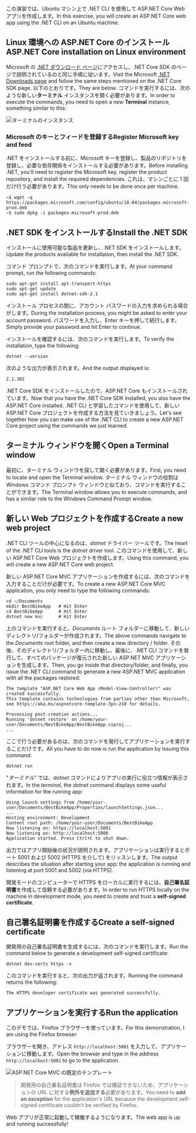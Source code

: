 <span data-ttu-id="b68cb-101">この演習では、Ubuntu マシン上で .NET CLI を使用して ASP.NET Core Web アプリを作成します。</span><span class="sxs-lookup"><span data-stu-id="b68cb-101">In this exercise, you will create an ASP.NET Core web app using the .NET CLI on an Ubuntu machine.</span></span>

## <a name="aspnet-core-installation-on-linux-environment"></a><span data-ttu-id="b68cb-102">Linux 環境への ASP.NET Core のインストール</span><span class="sxs-lookup"><span data-stu-id="b68cb-102">ASP.NET Core installation on Linux environment</span></span>

<span data-ttu-id="b68cb-103">Microsoft の [.NET ダウンロード ページ](https://www.microsoft.com/net/download)にアクセスし、.NET Core SDK のページで説明されているのと同じ手順に従います。</span><span class="sxs-lookup"><span data-stu-id="b68cb-103">Visit the Microsoft [.NET Downloads page](https://www.microsoft.com/net/download) and follow the same steps mentioned on the .NET Core SDK page.</span></span> <span data-ttu-id="b68cb-104">以下のとおりです。</span><span class="sxs-lookup"><span data-stu-id="b68cb-104">They are below.</span></span> <span data-ttu-id="b68cb-105">コマンドを実行するには、次のような新しい**ターミナル** インスタンスを開く必要があります。</span><span class="sxs-lookup"><span data-stu-id="b68cb-105">In order to execute the commands, you need to open a new **Terminal** instance, something similar to this:</span></span>

![ターミナルのインスタンス](../media-draft/5-terminal-instance.PNG)

### <a name="register-microsoft-key-and-feed"></a><span data-ttu-id="b68cb-107">Microsoft のキーとフィードを登録する</span><span class="sxs-lookup"><span data-stu-id="b68cb-107">Register Microsoft key and feed</span></span>

<span data-ttu-id="b68cb-108">.NET をインストールする前に、Microsoft キーを登録し、製品のリポジトリを登録し、必要な依存関係をインストールする必要があります。</span><span class="sxs-lookup"><span data-stu-id="b68cb-108">Before installing .NET, you'll need to register the Microsoft key, register the product repository, and install the required dependencies.</span></span> <span data-ttu-id="b68cb-109">これは、マシンごとに 1 回だけ行う必要があります。</span><span class="sxs-lookup"><span data-stu-id="b68cb-109">This only needs to be done once per machine.</span></span>

```console
~$ wget -q https://packages.microsoft.com/config/ubuntu/18.04/packages-microsoft-prod.deb
~$ sudo dpkg -i packages-microsoft-prod.deb
```

## <a name="install-the-net-sdk"></a><span data-ttu-id="b68cb-110">.NET SDK をインストールする</span><span class="sxs-lookup"><span data-stu-id="b68cb-110">Install the .NET SDK</span></span>

<span data-ttu-id="b68cb-111">インストールに使用可能な製品を更新し、.NET SDK をインストールします。</span><span class="sxs-lookup"><span data-stu-id="b68cb-111">Update the products available for installation, then install the .NET SDK.</span></span>

<span data-ttu-id="b68cb-112">コマンド プロンプトで、次のコマンドを実行します。</span><span class="sxs-lookup"><span data-stu-id="b68cb-112">At your command prompt, run the following commands:</span></span>

```console
sudo apt-get install apt-transport-https
sudo apt-get update
sudo apt-get install dotnet-sdk-2.1
```

<span data-ttu-id="b68cb-113">インストール プロセスの間に、アカウント パスワードの入力を求められる場合がします。</span><span class="sxs-lookup"><span data-stu-id="b68cb-113">During the installation process, you might be asked to enter your account password.</span></span> <span data-ttu-id="b68cb-114">パスワードを入力し、Enter キーを押して続行します。</span><span class="sxs-lookup"><span data-stu-id="b68cb-114">Simply provide your password and hit Enter to continue.</span></span>

<span data-ttu-id="b68cb-115">インストールを確認するには、次のコマンドを実行します。</span><span class="sxs-lookup"><span data-stu-id="b68cb-115">To verify the installation, type the following:</span></span>

```console
dotnet --version
```

<span data-ttu-id="b68cb-116">次のような出力が表示されます。</span><span class="sxs-lookup"><span data-stu-id="b68cb-116">And the output displayed is:</span></span>

```console
2.1.302
```

<span data-ttu-id="b68cb-117">.NET Core SDK をインストールしたので、ASP.NET Core もインストールされています。</span><span class="sxs-lookup"><span data-stu-id="b68cb-117">Now that you have the .NET Core SDK installed, you also have the ASP.NET Core installed.</span></span> <span data-ttu-id="b68cb-118">.NET CLI と学習したコマンドを使用して、新しい ASP.NET Core プロジェクトを作成する方法を見ていきましょう。</span><span class="sxs-lookup"><span data-stu-id="b68cb-118">Let's see together how you can make use of the .NET CLI to create a new ASP.NET Core project using the commands we just learned.</span></span>

## <a name="open-a-terminal-window"></a><span data-ttu-id="b68cb-119">ターミナル ウィンドウを開く</span><span class="sxs-lookup"><span data-stu-id="b68cb-119">Open a Terminal window</span></span>

<span data-ttu-id="b68cb-120">最初に、ターミナル ウィンドウを探して開く必要があります。</span><span class="sxs-lookup"><span data-stu-id="b68cb-120">First, you need to locate and open the Terminal window.</span></span> <span data-ttu-id="b68cb-121">ターミナル ウィンドウの役割は Windows コマンド プロンプト ウィンドウと似ており、コマンドを実行することができます。</span><span class="sxs-lookup"><span data-stu-id="b68cb-121">The Terminal window allows you to execute commands, and has a similar role to the Windows Command Prompt window.</span></span>

## <a name="create-a-new-web-project"></a><span data-ttu-id="b68cb-122">新しい Web プロジェクトを作成する</span><span class="sxs-lookup"><span data-stu-id="b68cb-122">Create a new web project</span></span>

<span data-ttu-id="b68cb-123">.NET CLI ツールの中心になるのは、*dotnet* ドライバー ツールです。</span><span class="sxs-lookup"><span data-stu-id="b68cb-123">The heart of the .NET CLI tools is the *dotnet* driver tool.</span></span> <span data-ttu-id="b68cb-124">このコマンドを使用して、新しい ASP.NET Core Web プロジェクトを作成します。</span><span class="sxs-lookup"><span data-stu-id="b68cb-124">Using this command, you will create a new ASP.NET Core web project.</span></span>

<span data-ttu-id="b68cb-125">新しい ASP.NET Core MVC アプリケーションを作成するには、次のコマンドを入力することだけが必要です。</span><span class="sxs-lookup"><span data-stu-id="b68cb-125">To create a new ASP.NET Core MVC application, you only need to type the following commands:</span></span>

```console
cd ~/Documents
mkdir BestBikeApp   # Hit Enter
cd BestBikeApp      # Hit Enter
dotnet new mvc      # Hit Enter
```

<span data-ttu-id="b68cb-126">上のコマンドを実行すると、*Documents* ルート フォルダーに移動して、新しいディレクトリ/フォルダーが作成されます。</span><span class="sxs-lookup"><span data-stu-id="b68cb-126">The above commands navigate to the *Documents* root folder, and then create a new directory / folder.</span></span> <span data-ttu-id="b68cb-127">その後、そのディレクトリ/フォルダー内に移動し、最後に、.NET CLI コマンドを発行して、すべてのパッケージが復元された新しい ASP.NET MVC アプリケーションを生成します。</span><span class="sxs-lookup"><span data-stu-id="b68cb-127">Then, you go inside that directory/folder, and finally, you issue the .NET CLI command to generate a new ASP.NET MVC application with all the packages restored:</span></span>

```console
The template "ASP.NET Core Web App (Model-View-Controller)" was created successfully.
This template contains technologies from parties other than Microsoft, see https://aka.ms/aspnetcore-template-3pn-210 for details.

Processing post-creation actions...
Running 'dotnet restore' on /home/your-user/Documents/BestBikeApp/BestBikeApp.csproj...
...
```

<span data-ttu-id="b68cb-128">ここで行う必要があるのは、次のコマンドを発行してアプリケーションを実行することだけです。</span><span class="sxs-lookup"><span data-stu-id="b68cb-128">All you have to do now is run the application by issuing this command:</span></span>

```console
dotnet run
```

<span data-ttu-id="b68cb-129">"*ターミナル*" では、*dotnet* コマンドによりアプリの実行に役立つ情報が表示されます。</span><span class="sxs-lookup"><span data-stu-id="b68cb-129">In the *terminal*, the *dotnet* command displays some useful information for the running app:</span></span>

```console
Using launch settings from /home/your-user/Documents/BestBikeApp/Properties/launchSettings.json...
...
Hosting environment: Development
Content root path: /home/your-user/Documents/BestBikeApp
Now listening on: https://localhost:5001
Now listening on: http://localhost:5000
Application started. Press Ctrl+C to shut down.
```

<span data-ttu-id="b68cb-130">出力ではアプリ開始後の状況が説明されます。アプリケーションは実行するとポート 5001 および 5002 (HTTPS を介して) をリッスンします。</span><span class="sxs-lookup"><span data-stu-id="b68cb-130">The output describes the situation after starting your app: the application is running and listening at port 5001 and 5002 (via HTTPS).</span></span>

<span data-ttu-id="b68cb-131">開発モードのコンピューターで HTTPS をローカルに実行するには、**自己署名証明書**を作成して信頼する必要があります。</span><span class="sxs-lookup"><span data-stu-id="b68cb-131">In order to run HTTPS locally on the machine in development mode, you need to create and trust a **self-signed certificate**.</span></span>

## <a name="create-a-self-signed-certificate"></a><span data-ttu-id="b68cb-132">自己署名証明書を作成する</span><span class="sxs-lookup"><span data-stu-id="b68cb-132">Create a self-signed certificate</span></span>

<span data-ttu-id="b68cb-133">開発用の自己署名証明書を生成するには、次のコマンドを実行します。</span><span class="sxs-lookup"><span data-stu-id="b68cb-133">Run the command below to generate a development self-signed certificate:</span></span>

```console
dotnet dev-certs https -v
```

<span data-ttu-id="b68cb-134">このコマンドを実行すると、次の出力が返されます。</span><span class="sxs-lookup"><span data-stu-id="b68cb-134">Running the command returns the following:</span></span>

```console
The HTTPS developer certificate was generated successfully.
```

## <a name="run-the-application"></a><span data-ttu-id="b68cb-135">アプリケーションを実行する</span><span class="sxs-lookup"><span data-stu-id="b68cb-135">Run the application</span></span>

<span data-ttu-id="b68cb-136">このデモでは、Firefox ブラウザーを使っています。</span><span class="sxs-lookup"><span data-stu-id="b68cb-136">For this demonstration, I am using the Firefox browser.</span></span>

<span data-ttu-id="b68cb-137">ブラウザーを開き、アドレス `http://localhost:5001` を入力して、アプリケーションに移動します。</span><span class="sxs-lookup"><span data-stu-id="b68cb-137">Open the browser and type in the address `http://localhost:5001` to go to the application.</span></span>

![ASP.NET Core MVC の既定のテンプレート](../media-draft/5-asp-core-mvc-default-template.PNG)

> <span data-ttu-id="b68cb-139">開発用の自己署名証明書は Firefox では検証できないため、アプリケーションの URL に対する**例外を追加する**必要があります。</span><span class="sxs-lookup"><span data-stu-id="b68cb-139">You need to **add an exception** for the application's URL because the development self-signed certificate couldn't be verified by Firefox.</span></span>

<span data-ttu-id="b68cb-140">Web アプリが正常に起動して稼働するようになります。</span><span class="sxs-lookup"><span data-stu-id="b68cb-140">The web app is up and running successfully!</span></span>
